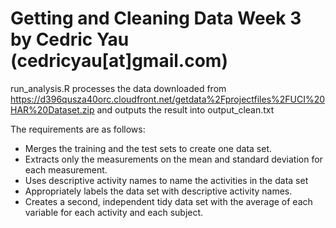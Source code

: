 Getting and Cleaning Data Week 3 by Cedric Yau (cedricyau[at]gmail.com)
=================
run_analysis.R processes the data downloaded from
https://d396qusza40orc.cloudfront.net/getdata%2Fprojectfiles%2FUCI%20HAR%20Dataset.zip
and outputs the result into output_clean.txt

The requirements are as follows:
* Merges the training and the test sets to create one data set.
* Extracts only the measurements on the mean and standard deviation for each
measurement. 
* Uses descriptive activity names to name the activities in the data set
* Appropriately labels the data set with descriptive activity names. 
* Creates a second, independent tidy data set with the average of each variable
for each activity and each subject. 
